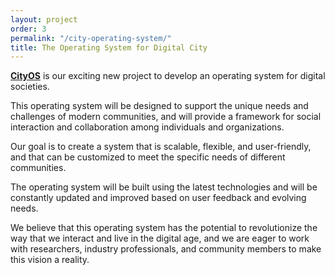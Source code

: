 ```yaml
---
layout: project
order: 3
permalink: "/city-operating-system/"
title: The Operating System for Digital City
---
```


**[CityOS]** is our exciting new project to develop an operating system for digital societies. 

This operating system will be designed to support the unique needs and challenges of modern communities, and will provide a framework for social interaction and collaboration among individuals and organizations. 

Our goal is to create a system that is scalable, flexible, and user-friendly, and that can be customized to meet the specific needs of different communities. 

The operating system will be built using the latest technologies and will be constantly updated and improved based on user feedback and evolving needs. 

We believe that this operating system has the potential to revolutionize the way that we interact and live in the digital age, and we are eager to work with researchers, industry professionals, and community members to make this vision a reality.


[CityOS]: https://cityos.dev/